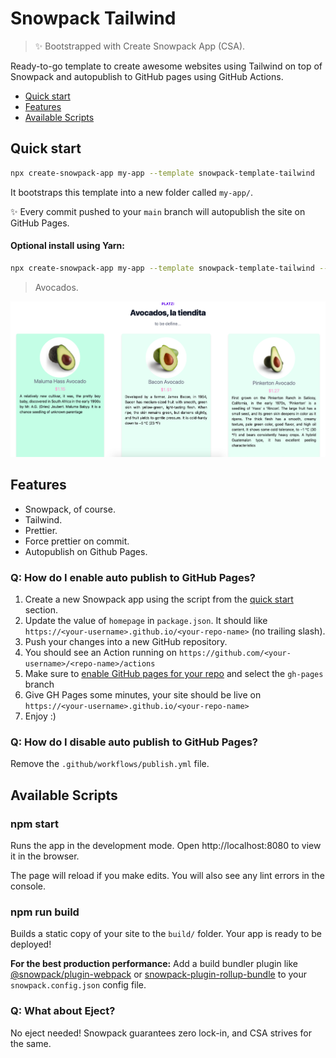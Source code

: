 # Snowpack Tailwind

> ✨ Bootstrapped with Create Snowpack App (CSA).

Ready-to-go template to create awesome websites using Tailwind on top of Snowpack and autopublish to GitHub pages using GitHub Actions.

- [Quick start](#quick-start)
- [Features](#features)
- [Available Scripts](#available-scripts)

## Quick start

```sh
npx create-snowpack-app my-app --template snowpack-template-tailwind
```

It bootstraps this template into a new folder called `my-app/`.

✨ Every commit pushed to your `main` branch will autopublish the site on GitHub Pages.


#### Optional install using Yarn:

```sh
npx create-snowpack-app my-app --template snowpack-template-tailwind --use-yarn
```

> Avocados.

![](https://github.com/LizethVictoria20/Manipulacion-del-DOM/blob/main/workshop-1/src/static/Avocados.png?raw=true)


## Features

- Snowpack, of course.
- Tailwind.
- Prettier.
- Force prettier on commit.
- Autopublish on Github Pages.

### Q: How do I enable auto publish to GitHub Pages?

1. Create a new Snowpack app using the script from the [quick start](#quick-start) section.
1. Update the value of `homepage` in `package.json`. It should like `https://<your-username>.github.io/<your-repo-name>` (no trailing slash).
1. Push your changes into a new GitHub repository.
1. You should see an Action running on `https://github.com/<your-username>/<repo-name>/actions`
1. Make sure to [enable GitHub pages for your repo](https://docs.github.com/en/free-pro-team@latest/github/working-with-github-pages/configuring-a-publishing-source-for-your-github-pages-site#choosing-a-publishing-source) and select the `gh-pages` branch
1. Give GH Pages some minutes, your site should be live on `https://<your-username>.github.io/<your-repo-name>`
1. Enjoy :)

### Q: How do I disable auto publish to GitHub Pages?

Remove the `.github/workflows/publish.yml` file.

## Available Scripts

### npm start

Runs the app in the development mode.
Open http://localhost:8080 to view it in the browser.

The page will reload if you make edits.
You will also see any lint errors in the console.

### npm run build

Builds a static copy of your site to the `build/` folder.
Your app is ready to be deployed!

**For the best production performance:** Add a build bundler plugin like [@snowpack/plugin-webpack](https://github.com/snowpackjs/snowpack/tree/master/plugins/plugin-webpack) or [snowpack-plugin-rollup-bundle](https://github.com/ParamagicDev/snowpack-plugin-rollup-bundle) to your `snowpack.config.json` config file.

### Q: What about Eject?

No eject needed! Snowpack guarantees zero lock-in, and CSA strives for the same.
